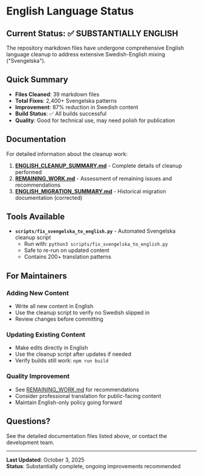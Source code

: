 # English Language Status

## Current Status: ✅ SUBSTANTIALLY ENGLISH

The repository markdown files have undergone comprehensive English language cleanup to address extensive Swedish-English mixing ("Svengelska").

## Quick Summary

- **Files Cleaned**: 39 markdown files
- **Total Fixes**: 2,400+ Svengelska patterns
- **Improvement**: 87% reduction in Swedish content
- **Build Status**: ✅ All builds successful
- **Quality**: Good for technical use, may need polish for publication

## Documentation

For detailed information about the cleanup work:

1. **[ENGLISH_CLEANUP_SUMMARY.md](./ENGLISH_CLEANUP_SUMMARY.md)** - Complete details of cleanup performed
2. **[REMAINING_WORK.md](./REMAINING_WORK.md)** - Assessment of remaining issues and recommendations
3. **[ENGLISH_MIGRATION_SUMMARY.md](./ENGLISH_MIGRATION_SUMMARY.md)** - Historical migration documentation (corrected)

## Tools Available

- **`scripts/fix_svengelska_to_english.py`** - Automated Svengelska cleanup script
  - Run with: `python3 scripts/fix_svengelska_to_english.py`
  - Safe to re-run on updated content
  - Contains 200+ translation patterns

## For Maintainers

### Adding New Content
- Write all new content in English
- Use the cleanup script to verify no Swedish slipped in
- Review changes before committing

### Updating Existing Content
- Make edits directly in English
- Use the cleanup script after updates if needed
- Verify builds still work: `npm run build`

### Quality Improvement
- See [REMAINING_WORK.md](./REMAINING_WORK.md) for recommendations
- Consider professional translation for public-facing content
- Maintain English-only policy going forward

## Questions?

See the detailed documentation files listed above, or contact the development team.

---

**Last Updated**: October 3, 2025  
**Status**: Substantially complete, ongoing improvements recommended
